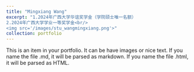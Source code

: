 ```yaml
---
title: "Mingxiang Wang"
excerpt: "1.2024年广西大学华谊奖学金（学院硕士唯一名额）  
2.2024年广西大学学业一等奖学金<br/>
<img src='/images/stu_wangmingxiang.png'>"
collection: portfolio
---
```


This is an item in your portfolio. It can be have images or nice text. If you name the file .md, it will be parsed as markdown. If you name the file .html, it will be parsed as HTML. 
